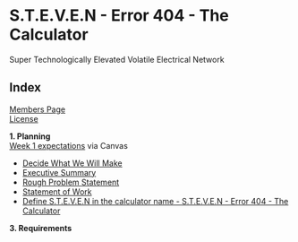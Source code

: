 # S.T.E.V.E.N - Error 404 - The Calculator
Super Technologically Elevated Volatile Electrical Network

## Index

[Members Page](https://github.com/solarZoey/CYBR_404_Project1_Team4/blob/main/Week_1/Members_Page.md)<br>
[License](https://github.com/solarZoey/CYBR_404_Project1_Team4/blob/main/README.md)

**1. Planning**
<br>[Week 1 expectations](https://canvas.unk.edu/courses/51421/assignments/672342) via Canvas
   
   - [Decide What We Will Make](Week_1/Rough_Idea.md) 
   - [Executive Summary](https://github.com/solarZoey/CYBR_404_Project1_Team4/blob/main/Documentation/ExecutiveSummary.md)
   - [Rough Problem Statement](Week_1/Problem_Statement.md)
   - [Statement of Work](https://github.com/solarZoey/CYBR_404_Project1_Team4/blob/main/Documentation/Statement%20of%20Work.md)
   - [Define S.T.E.V.E.N in the calculator name - S.T.E.V.E.N - Error 404 - The Calculator](https://github.com/solarZoey/CYBR_404_Project1_Team4/issues/14)



**3. Requirements**
